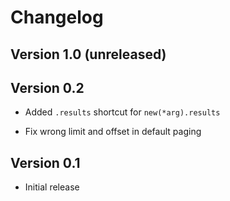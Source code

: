 # Changelog

## Version 1.0 (unreleased)

## Version 0.2

* Added `.results` shortcut for `new(*arg).results`

* Fix wrong limit and offset in default paging

## Version 0.1

* Initial release
